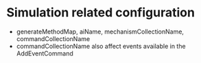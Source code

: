 # Simulation related configuration
* generateMethodMap, aiName, mechanismCollectionName, commandCollectionName
* commandCollectionName also affect events available in the AddEventCommand
